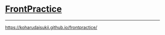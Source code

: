 # [FrontPractice](https://koharudaisukii.github.io/frontpractice/)
---
https://koharudaisukii.github.io/frontpractice/
